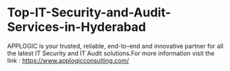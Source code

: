 # Top-IT-Security-and-Audit-Services-in-Hyderabad
APPLOGIC is your trusted, reliable, end-to-end and innovative partner for all the latest IT Security and IT Audit solutions.For more information visit the link : https://www.applogicconsulting.com/ 
